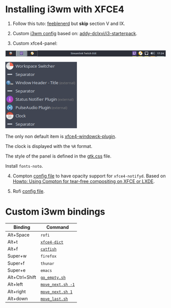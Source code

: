 # Installing i3wm with XFCE4

1. Follow this tuto: [feeblenerd](https://feeblenerd.blogspot.com/2015/11/pretty-i3-with-xfce.html) but **skip** section V and IX.

2. Custom [i3wm config](.config/i3/config) based on: [addy-dclxvi/i3-starterpack](https://github.com/addy-dclxvi/i3-starterpack).

3. Custom xfce4-panel:

![xfce4-panel illustration](xfce4-panel-illustration.png)

![xfce4-panel items](xfce4-panel-items.png)

The only non default item is [xfce4-windowck-plugin](https://github.com/cedl38/xfce4-windowck-plugin).

The clock is displayed with the `%R` format.

The style of the panel is defined in the [gtk.css](.config/gtk-3.0/gtk.css) file.

Install `fonts-noto`.

4. Compton [config file](.config/.compton.conf) to have opacity support for `xfce4-notifyd`. Based on [Howto: Using Compton for tear-free compositing on XFCE or LXDE](https://ubuntuforums.org/showthread.php?t=2144468&p=12644745#post12644745).

5. Rofi [config file](.config/rofi/config).

# Custom i3wm bindings

| Binding        | Command         |
|----------------|-----------------|
| Alt+Space      | `rofi`            |
| Alt+t          | [`xfce4-dict`](.config/rofi/trad.sh)      |
| Alt+f          | [`catfish`](.config/rofi/srch.sh)         |
| Super+w        | `firefox`         |
| Super+f        | `thunar`          |
| Super+e        | `emacs`           |
| Alt+Ctrl+Shift | [`go_empty.sh`](.config/i3/go_empty.sh)     |
| Alt+left       | [`move_next.sh -1`](.config/i3/move_next.sh) |
| Alt+right      | [`move_next.sh 1`](.config/i3/move_next.sh)  |
| Alt+down       | [`move_last.sh`](.config/i3/move_last.sh)    |

